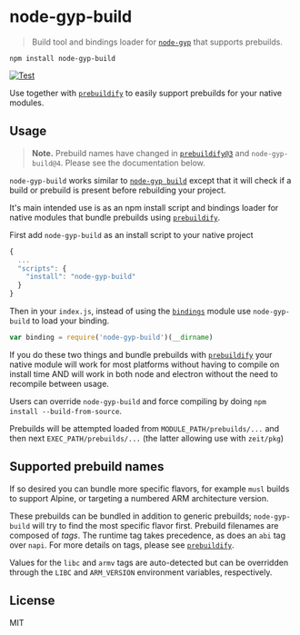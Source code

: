 # node-gyp-build

> Build tool and bindings loader for [`node-gyp`](https://www.npmjs.com/package/node-gyp) that supports prebuilds.

```text
npm install node-gyp-build
```

[![Test](https://github.com/prebuild/node-gyp-build/actions/workflows/test.yml/badge.svg)](https://github.com/prebuild/node-gyp-build/actions/workflows/test.yml)

Use together with [`prebuildify`](https://github.com/prebuild/prebuildify) to easily support prebuilds for your native modules.

## Usage

> **Note.** Prebuild names have changed in [`prebuildify@3`](https://github.com/prebuild/prebuildify) and `node-gyp-build@4`. Please see the documentation below.

`node-gyp-build` works similar to [`node-gyp build`](https://www.npmjs.com/package/node-gyp) except that it will check if a build or prebuild is present before rebuilding your project.

It's main intended use is as an npm install script and bindings loader for native modules that bundle prebuilds using [`prebuildify`](https://github.com/prebuild/prebuildify).

First add `node-gyp-build` as an install script to your native project

```javascript
{
  ...
  "scripts": {
    "install": "node-gyp-build"
  }
}
```

Then in your `index.js`, instead of using the [`bindings`](https://www.npmjs.com/package/bindings) module use `node-gyp-build` to load your binding.

```javascript
var binding = require('node-gyp-build')(__dirname)
```

If you do these two things and bundle prebuilds with [`prebuildify`](https://github.com/prebuild/prebuildify) your native module will work for most platforms without having to compile on install time AND will work in both node and electron without the need to recompile between usage.

Users can override `node-gyp-build` and force compiling by doing `npm install --build-from-source`.

Prebuilds will be attempted loaded from `MODULE_PATH/prebuilds/...` and then next `EXEC_PATH/prebuilds/...` \(the latter allowing use with `zeit/pkg`\)

## Supported prebuild names

If so desired you can bundle more specific flavors, for example `musl` builds to support Alpine, or targeting a numbered ARM architecture version.

These prebuilds can be bundled in addition to generic prebuilds; `node-gyp-build` will try to find the most specific flavor first. Prebuild filenames are composed of _tags_. The runtime tag takes precedence, as does an `abi` tag over `napi`. For more details on tags, please see [`prebuildify`](https://github.com/prebuild/prebuildify).

Values for the `libc` and `armv` tags are auto-detected but can be overridden through the `LIBC` and `ARM_VERSION` environment variables, respectively.

## License

MIT

